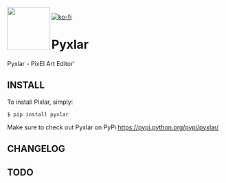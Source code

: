 <img align="left" width="100" height="100" src="docs/logo_pyxlar_web.png"> 

[![ko-fi](https://www.ko-fi.com/img/donate_sm.png)](https://ko-fi.com/D1D6H7HF)

# Pyxlar
Pyxlar - PixEl Art Editor'

## INSTALL

To install Pixlar, simply:

```
$ pip install pyxlar
```

Make sure to check out Pyxlar on PyPi <https://pypi.python.org/pypi/pyxlar/>

## CHANGELOG

## TODO
